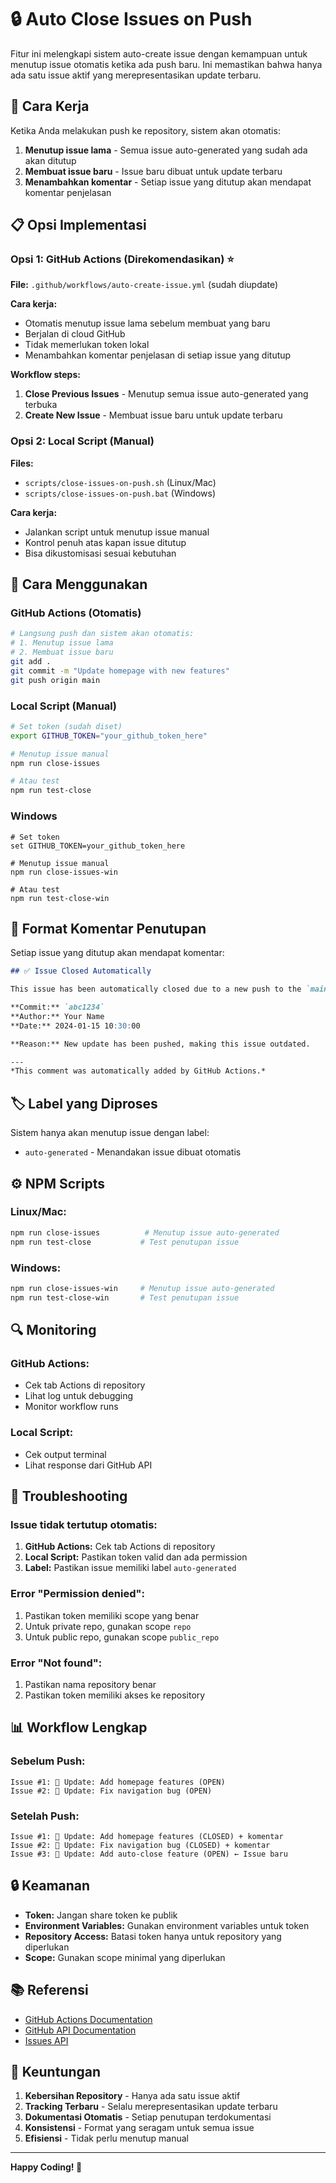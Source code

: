 # 🔒 Auto Close Issues on Push

Fitur ini melengkapi sistem auto-create issue dengan kemampuan untuk menutup issue otomatis ketika ada push baru. Ini memastikan bahwa hanya ada satu issue aktif yang merepresentasikan update terbaru.

## 🚀 Cara Kerja

Ketika Anda melakukan push ke repository, sistem akan otomatis:
1. **Menutup issue lama** - Semua issue auto-generated yang sudah ada akan ditutup
2. **Membuat issue baru** - Issue baru dibuat untuk update terbaru
3. **Menambahkan komentar** - Setiap issue yang ditutup akan mendapat komentar penjelasan

## 📋 Opsi Implementasi

### Opsi 1: GitHub Actions (Direkomendasikan) ⭐

**File:** `.github/workflows/auto-create-issue.yml` (sudah diupdate)

**Cara kerja:**
- Otomatis menutup issue lama sebelum membuat yang baru
- Berjalan di cloud GitHub
- Tidak memerlukan token lokal
- Menambahkan komentar penjelasan di setiap issue yang ditutup

**Workflow steps:**
1. **Close Previous Issues** - Menutup semua issue auto-generated yang terbuka
2. **Create New Issue** - Membuat issue baru untuk update terbaru

### Opsi 2: Local Script (Manual)

**Files:**
- `scripts/close-issues-on-push.sh` (Linux/Mac)
- `scripts/close-issues-on-push.bat` (Windows)

**Cara kerja:**
- Jalankan script untuk menutup issue manual
- Kontrol penuh atas kapan issue ditutup
- Bisa dikustomisasi sesuai kebutuhan

## 🔧 Cara Menggunakan

### GitHub Actions (Otomatis)
```bash
# Langsung push dan sistem akan otomatis:
# 1. Menutup issue lama
# 2. Membuat issue baru
git add .
git commit -m "Update homepage with new features"
git push origin main
```

### Local Script (Manual)
```bash
# Set token (sudah diset)
export GITHUB_TOKEN="your_github_token_here"

# Menutup issue manual
npm run close-issues

# Atau test
npm run test-close
```

### Windows
```batch
# Set token
set GITHUB_TOKEN=your_github_token_here

# Menutup issue manual
npm run close-issues-win

# Atau test
npm run test-close-win
```

## 📝 Format Komentar Penutupan

Setiap issue yang ditutup akan mendapat komentar:

```markdown
## ✅ Issue Closed Automatically

This issue has been automatically closed due to a new push to the `main` branch.

**Commit:** `abc1234`
**Author:** Your Name
**Date:** 2024-01-15 10:30:00

**Reason:** New update has been pushed, making this issue outdated.

---
*This comment was automatically added by GitHub Actions.*
```

## 🏷️ Label yang Diproses

Sistem hanya akan menutup issue dengan label:
- `auto-generated` - Menandakan issue dibuat otomatis

## ⚙️ NPM Scripts

### Linux/Mac:
```bash
npm run close-issues          # Menutup issue auto-generated
npm run test-close           # Test penutupan issue
```

### Windows:
```bash
npm run close-issues-win     # Menutup issue auto-generated
npm run test-close-win       # Test penutupan issue
```

## 🔍 Monitoring

### GitHub Actions:
- Cek tab Actions di repository
- Lihat log untuk debugging
- Monitor workflow runs

### Local Script:
- Cek output terminal
- Lihat response dari GitHub API

## 🚨 Troubleshooting

### Issue tidak tertutup otomatis:
1. **GitHub Actions:** Cek tab Actions di repository
2. **Local Script:** Pastikan token valid dan ada permission
3. **Label:** Pastikan issue memiliki label `auto-generated`

### Error "Permission denied":
1. Pastikan token memiliki scope yang benar
2. Untuk private repo, gunakan scope `repo`
3. Untuk public repo, gunakan scope `public_repo`

### Error "Not found":
1. Pastikan nama repository benar
2. Pastikan token memiliki akses ke repository

## 📊 Workflow Lengkap

### Sebelum Push:
```
Issue #1: 🔄 Update: Add homepage features (OPEN)
Issue #2: 🔄 Update: Fix navigation bug (OPEN)
```

### Setelah Push:
```
Issue #1: 🔄 Update: Add homepage features (CLOSED) + komentar
Issue #2: 🔄 Update: Fix navigation bug (CLOSED) + komentar
Issue #3: 🔄 Update: Add auto-close feature (OPEN) ← Issue baru
```

## 🔒 Keamanan

- **Token:** Jangan share token ke publik
- **Environment Variables:** Gunakan environment variables untuk token
- **Repository Access:** Batasi token hanya untuk repository yang diperlukan
- **Scope:** Gunakan scope minimal yang diperlukan

## 📚 Referensi

- [GitHub Actions Documentation](https://docs.github.com/en/actions)
- [GitHub API Documentation](https://docs.github.com/en/rest)
- [Issues API](https://docs.github.com/en/rest/issues/issues)

## 🎯 Keuntungan

1. **Kebersihan Repository** - Hanya ada satu issue aktif
2. **Tracking Terbaru** - Selalu merepresentasikan update terbaru
3. **Dokumentasi Otomatis** - Setiap penutupan terdokumentasi
4. **Konsistensi** - Format yang seragam untuk semua issue
5. **Efisiensi** - Tidak perlu menutup manual

---

**Happy Coding! 🚀**
